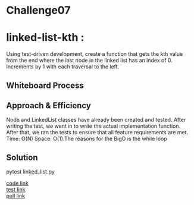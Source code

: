 # Challenge07

# linked-list-kth :
Using test-driven development, create a function that gets the kth value from the end where the last node in the linked list has an index of 0. Increments by 1 with each traversal to the left.

## Whiteboard Process
<!-- Embedded whiteboard image -->

## Approach & Efficiency
Node and LinkedList classes have already been created and tested. After writing the test, we went in to write the actual implementation function. After that, we ran the tests to ensure that all feature requirements are met. Time: O(N) Space: O(1).The reasons for the BigO is the while loop

## Solution
pytest linked_list.py 

[code link](./../linked_list/linked_list.py)<br>
[test link](./../tests/test_linked_list.py)<br>
[pull link](https://github.com/WalaaAlrefai/data-structures-and-algorithms/pull/15)


